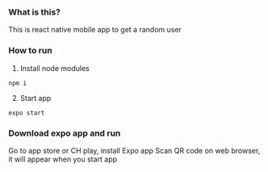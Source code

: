### What is this?

This is react native mobile app to get a random user

### How to run

1. Install node modules

```
npm i
```

2. Start app

```
expo start
```

### Download expo app and run
 Go to app store or CH play, install Expo app
 Scan QR code on web browser, it will appear when you start app
